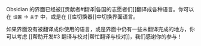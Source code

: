 Obsidian 的界面已经被[[贡献者#翻译|各国的志愿者们]]翻译成各种语言。你可以在 `设置` → `关于` 中，或是在 [[库切换器]]中切换界面语言。

如果界面没有被翻译成你使用的语言，或是界面中仍有一些未翻译完成的地方，你可以考虑 [[帮助开发#3 翻译与校对|帮忙翻译与校对]]，我们感谢你的参与！